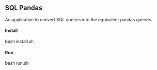 ## SQL Pandas
An application to convert SQL queries into the equivalent pandas queries.

#### Install
bash install.sh

#### Run
bash run.sh
